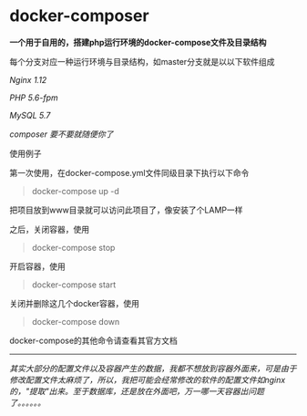 # docker-composer
**一个用于自用的，搭建php运行环境的docker-compose文件及目录结构**
  

每个分支对应一种运行环境与目录结构，如master分支就是以以下软件组成

*Nginx 1.12*

*PHP 5.6-fpm*

*MySQL 5.7*

*composer  要不要就随便你了*

使用例子

第一次使用，在docker-compose.yml文件同级目录下执行以下命令

>docker-compose up -d

把项目放到www目录就可以访问此项目了，像安装了个LAMP一样

之后，关闭容器，使用

>docker-compose stop

开启容器，使用

>docker-compose start

关闭并删除这几个docker容器，使用

>docker-compose down

docker-compose的其他命令请查看其官方文档

***

*其实大部分的配置文件以及容器产生的数据，我都不想放到容器外面来，可是由于修改配置文件太麻烦了，所以，我把可能会经常修改的软件的配置文件如nginx的，"提取"出来。至于数据库，还是放在外面吧，万一哪一天容器出问题了。。。。。。*